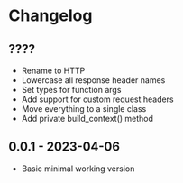 # Changelog

## ????
- Rename to HTTP
- Lowercase all response header names
- Set types for function args
- Add support for custom request headers
- Move everything to a single class
- Add private build_context() method

## 0.0.1 - 2023-04-06
- Basic minimal working version
